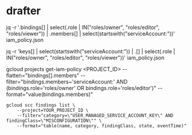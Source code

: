 # drafter

jq -r '.bindings[] | select(.role | IN("roles/owner", "roles/editor", "roles/viewer")) | .members[] | select(startswith("serviceAccount:"))' iam_policy.json


jq -r 'keys[] | select(startswith("serviceAccount:")) | .[] | select(.role | IN("roles/owner", "roles/editor", "roles/viewer"))' iam_policy.json

gcloud projects get-iam-policy <PROJECT_ID> --flatten="bindings[].members" --filter="bindings.members~'serviceAccount:' AND (bindings.role='roles/owner' OR bindings.role='roles/editor')" --format="value(bindings.members)"



```
gcloud scc findings list \
    --project=YOUR_PROJECT_ID \
    --filter="category=\"USER_MANAGED_SERVICE_ACCOUNT_KEY\" AND findingClass=\"MISCONFIGURATION\"" \
    --format="table(name, category, findingClass, state, eventTime)"

```
